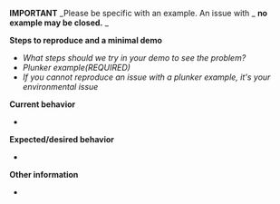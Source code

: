 **IMPORTANT**
_Please be specific with an example. An issue with _ **no example may be closed.** _

**Steps to reproduce and a minimal demo**

  - _What steps should we try in your demo to see the problem?_
  - _Plunker example(REQUIRED)_
  - _If you cannot reproduce an issue with a plunker example, it's your environmental issue_

**Current behavior**

  - 

**Expected/desired behavior**

  - 

**Other information**

  - 
